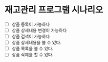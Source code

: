 # 재고관리 프로그램 시나리오

- [ ] 상품 등록이 가능하다
- [ ] 상품 상세내용 변경이 가능하다
- [ ] 상품 검색이 가능하다
- [ ] 상품 상세내용을 볼 수 있다.
- [ ] 상품 목록을 볼 수 있다.
- [ ] 상품 삭제를 할 수 있다.

